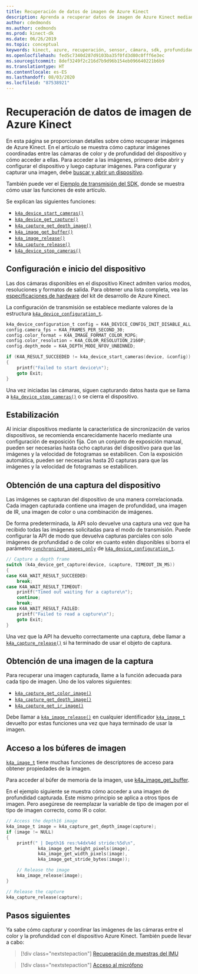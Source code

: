 ```yaml
---
title: Recuperación de datos de imagen de Azure Kinect
description: Aprenda a recuperar datos de imagen de Azure Kinect mediante el SDK del sensor Kinect.
author: cdedmonds
ms.author: cedmonds
ms.prod: kinect-dk
ms.date: 06/26/2019
ms.topic: conceptual
keywords: kinect, azure, recuperación, sensor, cámara, sdk, profundidad, rgb, imágenes, color, captura, resolución, búfer
ms.openlocfilehash: fed5c7340d287d9103ba35f0fd3d80c0fff6e3ec
ms.sourcegitcommit: 8def3249f2c216d7b9d96b154eb096640221b6b9
ms.translationtype: HT
ms.contentlocale: es-ES
ms.lasthandoff: 08/03/2020
ms.locfileid: "87538921"
---
```

# <a name="retrieve-azure-kinect-image-data"></a>Recuperación de datos de imagen de Azure Kinect

En esta página se proporcionan detalles sobre cómo recuperar imágenes de Azure Kinect. En el artículo se muestra cómo capturar imágenes coordinadas entre las cámaras de color y de profundidad del dispositivo y cómo acceder a ellas. Para acceder a las imágenes, primero debe abrir y configurar el dispositivo y luego capturar imágenes.
Para configurar y capturar una imagen, debe [buscar y abrir un dispositivo](find-then-open-device.md).

También puede ver el [Ejemplo de transmisión del SDK](https://github.com/microsoft/Azure-Kinect-Sensor-SDK/tree/develop/examples/streaming), donde se muestra cómo usar las funciones de este artículo.

Se explican las siguientes funciones:

- [`k4a_device_start_cameras()`](https://microsoft.github.io/Azure-Kinect-Sensor-SDK/master/group___functions_gaad7a85e1e5471810262442fc4a8e217a.html#gaad7a85e1e5471810262442fc4a8e217a)
- [`k4a_device_get_capture()`](https://microsoft.github.io/Azure-Kinect-Sensor-SDK/master/group___functions_ga4dac757a33657f4d3dbf1ae8b21c158a.html#ga4dac757a33657f4d3dbf1ae8b21c158a)
- [`k4a_capture_get_depth_image()`](https://microsoft.github.io/Azure-Kinect-Sensor-SDK/master/group___functions_gafa03513da96bf6b8c254fc11a04ee6d6.html#gafa03513da96bf6b8c254fc11a04ee6d6)
- [`k4a_image_get_buffer()`](https://microsoft.github.io/Azure-Kinect-Sensor-SDK/master/group___functions_ga2ef070cf4e543cd0f726478af332546e.html#ga2ef070cf4e543cd0f726478af332546e)
- [`k4a_image_release()`](https://microsoft.github.io/Azure-Kinect-Sensor-SDK/master/group___functions_ga27c81863b13fafc3934a32935a014e9f.html#ga27c81863b13fafc3934a32935a014e9f)
- [`k4a_capture_release()`](https://microsoft.github.io/Azure-Kinect-Sensor-SDK/master/group___functions_ga0ed6f74ec403c3eac1b8ef3afb32cee6.html#ga0ed6f74ec403c3eac1b8ef3afb32cee6)
- [`k4a_device_stop_cameras()`](https://microsoft.github.io/Azure-Kinect-Sensor-SDK/master/group___functions_ga4fa0e0a011a7105309ad97f081a5d6b8.html#ga4fa0e0a011a7105309ad97f081a5d6b8)
  
## <a name="configure-and-start-the-device"></a>Configuración e inicio del dispositivo

Las dos cámaras disponibles en el dispositivo Kinect admiten varios modos, resoluciones y formatos de salida. Para obtener una lista completa, vea las [especificaciones de hardware](hardware-specification.md) del kit de desarrollo de Azure Kinect.

La configuración de transmisión se establece mediante valores de la estructura [`k4a_device_configuration_t`](https://microsoft.github.io/Azure-Kinect-Sensor-SDK/master/structk4a__device__configuration__t.html).

```C
k4a_device_configuration_t config = K4A_DEVICE_CONFIG_INIT_DISABLE_ALL;
config.camera_fps = K4A_FRAMES_PER_SECOND_30;
config.color_format = K4A_IMAGE_FORMAT_COLOR_MJPG;
config.color_resolution = K4A_COLOR_RESOLUTION_2160P;
config.depth_mode = K4A_DEPTH_MODE_NFOV_UNBINNED;

if (K4A_RESULT_SUCCEEDED != k4a_device_start_cameras(device, &config))
{
    printf("Failed to start device\n");
    goto Exit;
}
```

Una vez iniciadas las cámaras, siguen capturando datos hasta que se llama a [`k4a_device_stop_cameras()`](https://microsoft.github.io/Azure-Kinect-Sensor-SDK/master/group___functions_ga4fa0e0a011a7105309ad97f081a5d6b8.html#ga4fa0e0a011a7105309ad97f081a5d6b8) o se cierra el dispositivo.

## <a name="stabilization"></a>Estabilización

Al iniciar dispositivos mediante la característica de sincronización de varios dispositivos, se recomienda encarecidamente hacerlo mediante una configuración de exposición fija.
Con un conjunto de exposición manual, pueden ser necesarias hasta ocho capturas del dispositivo para que las imágenes y la velocidad de fotogramas se estabilicen. Con la exposición automática, pueden ser necesarias hasta 20 capturas para que las imágenes y la velocidad de fotogramas se estabilicen.

## <a name="get-a-capture-from-the-device"></a>Obtención de una captura del dispositivo

Las imágenes se capturan del dispositivo de una manera correlacionada. Cada imagen capturada contiene una imagen de profundidad, una imagen de IR, una imagen de color o una combinación de imágenes.

De forma predeterminada, la API solo devuelve una captura una vez que ha recibido todas las imágenes solicitadas para el modo de transmisión. Puede configurar la API de modo que devuelva capturas parciales con solo imágenes de profundidad o de color en cuanto estén disponibles si borra el parámetro [`synchronized_images_only`](https://microsoft.github.io/Azure-Kinect-Sensor-SDK/master/structk4a__device__configuration__t_a8208974f05d89fc1362c6a0900bdef4d.html#a8208974f05d89fc1362c6a0900bdef4d) de [`k4a_device_configuration_t`](https://microsoft.github.io/Azure-Kinect-Sensor-SDK/master/structk4a__device__configuration__t.html).

```C
// Capture a depth frame
switch (k4a_device_get_capture(device, &capture, TIMEOUT_IN_MS))
{
case K4A_WAIT_RESULT_SUCCEEDED:
    break;
case K4A_WAIT_RESULT_TIMEOUT:
    printf("Timed out waiting for a capture\n");
    continue;
    break;
case K4A_WAIT_RESULT_FAILED:
    printf("Failed to read a capture\n");
    goto Exit;
}
```

Una vez que la API ha devuelto correctamente una captura, debe llamar a [`k4a_capture_release()`](https://microsoft.github.io/Azure-Kinect-Sensor-SDK/master/group___functions_ga0ed6f74ec403c3eac1b8ef3afb32cee6.html#ga0ed6f74ec403c3eac1b8ef3afb32cee6) si ha terminado de usar el objeto de captura.

## <a name="get-an-image-from-the-capture"></a>Obtención de una imagen de la captura

Para recuperar una imagen capturada, llame a la función adecuada para cada tipo de imagen. Uno de los valores siguientes:

- [`k4a_capture_get_color_image()`](https://microsoft.github.io/Azure-Kinect-Sensor-SDK/master/group___functions_ga683e440b5f22215a2de58d7fa140488c.html#ga683e440b5f22215a2de58d7fa140488c)
- [`k4a_capture_get_depth_image()`](https://microsoft.github.io/Azure-Kinect-Sensor-SDK/master/group___functions_gafa03513da96bf6b8c254fc11a04ee6d6.html#gafa03513da96bf6b8c254fc11a04ee6d6)
- [`k4a_capture_get_ir_image()`](https://microsoft.github.io/Azure-Kinect-Sensor-SDK/master/group___functions_ga1531c3fa76a7c174b8f2eab24de91794.html#ga1531c3fa76a7c174b8f2eab24de91794)

Debe llamar a [`k4a_image_release()`](https://microsoft.github.io/Azure-Kinect-Sensor-SDK/master/group___functions_ga27c81863b13fafc3934a32935a014e9f.html#ga27c81863b13fafc3934a32935a014e9f) en cualquier identificador [`k4a_image_t`](https://microsoft.github.io/Azure-Kinect-Sensor-SDK/master/structk4a__image__t.html) devuelto por estas funciones una vez que haya terminado de usar la imagen.

## <a name="access-image-buffers"></a>Acceso a los búferes de imagen

[`k4a_image_t`](https://microsoft.github.io/Azure-Kinect-Sensor-SDK/master/structk4a__image__t.html) tiene muchas funciones de descriptores de acceso para obtener propiedades de la imagen.

Para acceder al búfer de memoria de la imagen, use [k4a_image_get_buffer](https://microsoft.github.io/Azure-Kinect-Sensor-SDK/master/group___functions_ga2ef070cf4e543cd0f726478af332546e.html#ga2ef070cf4e543cd0f726478af332546e).

En el ejemplo siguiente se muestra cómo acceder a una imagen de profundidad capturada. Este mismo principio se aplica a otros tipos de imagen. Pero asegúrese de reemplazar la variable de tipo de imagen por el tipo de imagen correcto, como IR o color.

```C
// Access the depth16 image
k4a_image_t image = k4a_capture_get_depth_image(capture);
if (image != NULL)
{
    printf(" | Depth16 res:%4dx%4d stride:%5d\n",
            k4a_image_get_height_pixels(image),
            k4a_image_get_width_pixels(image),
            k4a_image_get_stride_bytes(image));

    // Release the image
    k4a_image_release(image);
}

// Release the capture
k4a_capture_release(capture);
```

## <a name="next-steps"></a>Pasos siguientes

Ya sabe cómo capturar y coordinar las imágenes de las cámaras entre el color y la profundidad con el dispositivo Azure Kinect. También puede llevar a cabo:

>[!div class="nextstepaction"]
>[Recuperación de muestras del IMU](retrieve-imu-samples.md)

>[!div class="nextstepaction"]
>[Acceso al micrófono](access-mics.md)
